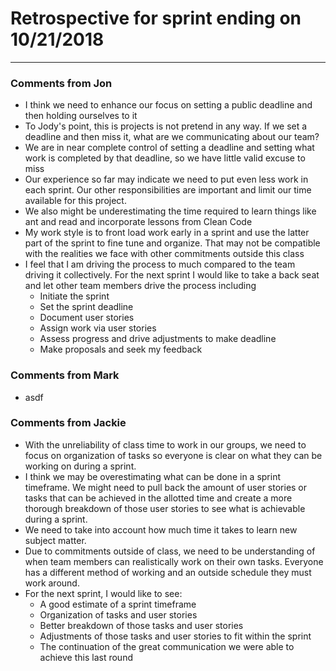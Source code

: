 # Retrospective for sprint ending on 10/21/2018
-------------------------------------

### Comments from Jon
* I think we need to enhance our focus on setting a public deadline and then holding ourselves to it
* To Jody's point, this is projects is not pretend in any way. If we set a deadline and then miss it, what 
  are we communicating about our team?
* We are in near complete control of setting a deadline and setting what work is completed by that 
  deadline, so we have little valid excuse to miss
* Our experience so far may indicate we need to put even less work in each sprint. Our other 
  responsibilities are important and limit our time available for this project. 
* We also might be underestimating the time required to learn things like ant and read and incorporate 
  lessons from Clean Code
* My work style is to front load work early in a sprint and use the latter part of the sprint to fine tune 
  and organize. That may not be compatible with the realities we face with other commitments outside this class
* I feel that I am driving the process to much compared to the team driving it collectively. For the next
  sprint I would like to take a back seat and let other team members drive the process including
  * Initiate the sprint
  * Set the sprint deadline
  * Document user stories
  * Assign work via user stories
  * Assess progress and drive adjustments to make deadline
  * Make proposals and seek my feedback
  

### Comments from Mark
* asdf

### Comments from Jackie
* With the unreliability of class time to work in our groups, we need to focus on organization of 
  tasks so everyone is clear on what they can be working on during a sprint. 
* I think we may be overestimating what can be done in a sprint timeframe. We might need to pull back the 
  amount of user stories or tasks that can be achieved in the allotted time and create a more thorough breakdown 
  of those user stories to see what is achievable during a sprint. 
* We need to take into account how much time it takes to learn new subject matter.
* Due to commitments outside of class, we need to be understanding of when team members can realistically work 
  on their own tasks. Everyone has a different method of working and an outside schedule they must work around.
* For the next sprint, I would like to see:
	* A good estimate of a sprint timeframe 
	* Organization of tasks and user stories
	* Better breakdown of those tasks and user stories
	* Adjustments of those tasks and user stories to fit within the sprint
	* The continuation of the great communication we were able to achieve this last round	
